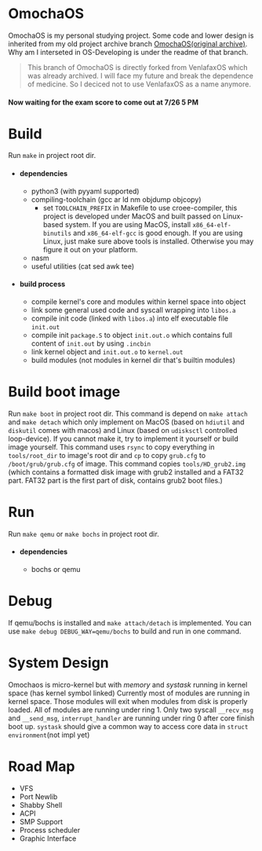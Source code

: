 # OmochaOS
OmochaOS is my personal studying project. Some code and lower design is inherited from my old project archive branch [OmochaOS(original archive)](https://github.com/Oyami-Srk/OmochaOS/tree/original_omochaos). Why am I interseted in OS-Developing is under the readme of that branch.
> This branch of OmochaOS is directly forked from VenlafaxOS which was already archived.
> I will face my future and break the dependence of medicine. So I deciced not to use VenlafaxOS as a name anymore.

#### Now waiting for the exam score to come out at 7/26 5 PM

# Build
Run `make` in project root dir.
* #### dependencies
    * python3 (with pyyaml supported)
    * compiling-toolchain (gcc ar ld nm objdump objcopy)
        * set `TOOLCHAIN_PREFIX` in Makefile to use croee-compiler, this project is developed under MacOS and built passed on Linux-based system. If you are using MacOS, install `x86_64-elf-binutils` and `x86_64-elf-gcc` is good enough. If you are using Linux, just make sure above tools is installed. Otherwise you may figure it out on your platform.
    * nasm
    * useful utilities (cat sed awk tee)
* #### build process
    * compile kernel's core and modules within kernel space into object
    * link some general used code and syscall wrapping into `libos.a`
    * compile init code (linked with `libos.a`) into elf executable file `init.out`
    * compile init `package.S` to object `init.out.o` which contains full content of `init.out` by using `.incbin`
    * link kernel object and `init.out.o` to `kernel.out`
    * build modules (not modules in kernel dir that's builtin modules)

# Build boot image
Run `make boot` in project root dir.
This command is depend on `make attach` and `make detach` which only implement on MacOS (based on `hdiutil` and `diskutil` comes with macos) and Linux (based on `udisksctl` controlled loop-device). If you cannot make it, try to implement it yourself or build image yourself.
This command uses `rsync` to copy everything in `tools/root_dir` to image's root dir and `cp` to copy `grub.cfg` to `/boot/grub/grub.cfg` of image.
This command copies `tools/HD_grub2.img` (which contains a formatted disk image with grub2 installed and a FAT32 part. FAT32 part is the first part of disk, contains grub2 boot files.)

# Run
Run `make qemu` or `make bochs` in project root dir.
* #### dependencies
    * bochs or qemu

# Debug
If qemu/bochs is installed and `make attach/detach` is implemented. You can use `make debug DEBUG_WAY=qemu/bochs` to build and run in one command.

# System Design
Omochaos is micro-kernel but with *memory* and *systask* running in kernel space (has kernel symbol linked)
Currently most of modules are running in kernel space. Those modules will exit when modules from disk is properly loaded.
All of modules are running under ring 1. Only two syscall `__recv_msg` and `__send_msg`, `interrupt_handler` are running under ring 0 after core finish boot up.
`systask` should give a common way to access core data in `struct environment`(not impl yet)

# Road Map
* VFS
* Port Newlib
* Shabby Shell
* ACPI
* SMP Support
* Process scheduler
* Graphic Interface
